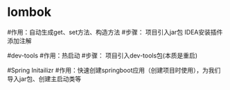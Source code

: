# lombok
  #作用：自动生成get、set方法、构造方法
  #步骤：
    项目引入jar包
    IDEA安装插件
    添加注解

#dev-tools
  #作用：热启动
  #步骤：
    项目引入dev-tools包(本质是重启)

#Spring Initailizr
  #作用：快速创建springboot应用（创建项目时使用），为我们导入jar包、创建主启动类等
